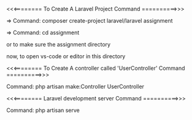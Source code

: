 <<<======== To Create A Laravel Project Command  ==========>>>

=> Command: composer create-project laravel/laravel assignment

=> Command: cd assignment

or to make sure the assignment directory

now, to open vs-code or editor in this directory


<<<======== To Create A controller called 'UserController' Command  ==========>>>

Command: php artisan make:Controller UserController

<<<========  Laravel development server Command  ==========>>>

Command: php artisan serve
